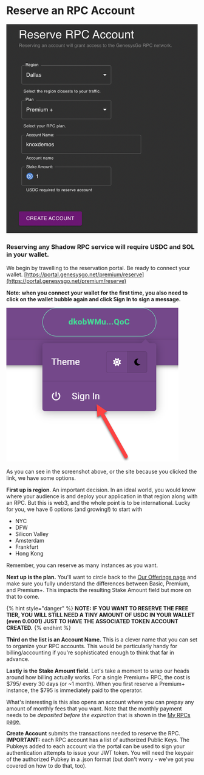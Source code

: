# Reserve an RPC Account

![](<../../.gitbook/assets/Screen Shot 2022-10-03 at 7.37.35 PM.png>)

### Reserving any Shadow RPC service will require **USDC and SOL in your wallet.**

We begin by travelling to the reservation portal. Be ready to connect your wallet. [https://portal.genesysgo.net/premium/reserve](https://portal.genesysgo.net/premium/reserve)

**Note: when you connect your wallet for the first time, you also need to click on the wallet bubble again and click Sign In to sign a message.**

![](<../../.gitbook/assets/image (3) (3).png>)

As you can see in the screenshot above, or the site because you clicked the link, we have some options.

**First up is region**. An important decision. In an ideal world, you would know where your audience is and deploy your application in that region along with an RPC. But this is web3, and the whole point is to be international. Lucky for you, we have 6 options (and growing!) to start with

* NYC
* DFW
* Silicon Valley
* Amsterdam
* Frankfurt
* Hong Kong

Remember, you can reserve as many instances as you want.

**Next up is the plan.** You'll want to circle back to the [Our Offerings page](our-offerings.md) and make sure you fully understand the differences between Basic, Premium, and Premium+. This impacts the resulting Stake Amount field but more on that to come.&#x20;

{% hint style="danger" %}
**NOTE: IF YOU WANT TO RESERVE THE FREE TIER, YOU WILL STILL NEED A TINY AMOUNT OF USDC IN YOUR WALLET (even 0.0001) JUST TO HAVE THE ASSOCIATED TOKEN ACCOUNT CREATED.**
{% endhint %}

**Third on the list is an Account Name.** This is a clever name that you can set to organize your RPC accounts. This would be particularly handy for billing/accounting if you're sophisticated enough to think that far in advance.

**Lastly is the Stake Amount field.** Let's take a moment to wrap our heads around how billing actually works. For a single Premium+ RPC, the cost is $795/ every 30 days (or ~1 month). When you first reserve a Premium+ instance, the $795 is immediately paid to the operator.

What's interesting is this also opens an account where you can prepay any amount of monthly fees that you want. Note that the monthly payment needs to be _deposited before the expiration_ that is shown in the [My RPCs page.](my-rpcs.md)

**Create Account** submits the transactions needed to reserve the RPC. **IMPORTANT:** each RPC account has a list of authorized Public Keys. The Pubkeys added to each account via the portal can be used to sign your authentication attempts to issue your JWT token. You will need the keypair of the authorized Pubkey in a .json format (but don't worry - we've got you covered on how to do that, too).
